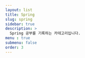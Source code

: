 ```yaml
---
layout: list
title: Spring
slug: spring
sidebar: true
description: >
  Spring 공부를 기록하는 카테고리입니다.
menu : true
submenu: false
order: 3
---
```

